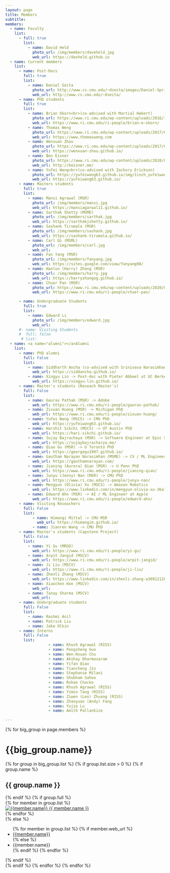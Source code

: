 ```yaml
---
layout: page
title: Members
subtitle:
members:
  - name: Faculty
    list:
      - full: true
        list:
          - name: David Held
            photo_url: /img/members/daveheld.jpg
            web_url: https://davheld.github.io
  - name: Current members
    list:
      - name: Post-Docs
        full: true
        list:
          - name: Daniel Seita
            photo_url: http://www.cs.cmu.edu/~dseita/images/Daniel-Spring-2021.JPG
            web_url: http://www.cs.cmu.edu/~dseita/
      - name: PhD students
        full: true
        list:
          - name: Brian Okorn<br>(co-advised with Martial Hebert)
            photo_url: https://www.ri.cmu.edu/wp-content/uploads/2016/12/okorn_brian_2019.jpg
            web_url: https://www.ri.cmu.edu/ri-people/brian-e-okorn/
          - name: Thomas Weng
            photo_url: https://www.ri.cmu.edu/wp-content/uploads/2017/04/weng_thomas_2018.jpg
            web_url: https://www.thomasweng.com
          - name: Wenxuan Zhou
            photo_url: https://www.ri.cmu.edu/wp-content/uploads/2017/07/zhou_wenxuan_2019_1.jpg
            web_url: https://wenxuan-zhou.github.io/
          - name: Ben Eisner
            photo_url: https://www.ri.cmu.edu/wp-content/uploads/2020/07/Eisner_Benjamin_2020.png
            web_url: http://beisner.me/
          - name: Yufei Wang<br>(co-advised with Zackory Erickson)
            photo_url: https://yufeiwang63.github.io/img/1inch_yufeiwang.jpg
            web_url: https://yufeiwang63.github.io/
      - name: Masters students
        full: true
        list:
          - name: Mansi Agrawal (MSR)
            photo_url: /img/members/mansi.jpg
            web_url: https://mansiagarwal11.github.io/
          - name: Sarthak Shetty (MSME)
            photo_url: /img/members/sarthak.jpg
            web_url: https://sarthakjshetty.github.io/
          - name: Sashank Tirumala (MSR)
            photo_url: /img/members/sashank.jpg
            web_url: https://sashank-tirumala.github.io/
          - name: Carl Qi (MSML)
            photo_url: /img/members/carl.jpg
            web_url:
          - name: Fan Yang (MSR)
            photo_url: /img/members/fanyang.jpg
            web_url: https://sites.google.com/view/fanyang98/
          - name: Haolun (Harry) Zhang (MSR)
            photo_url: /img/members/harry.jpg
            web_url: https://harryzhangog.github.io/
          - name: Chuer Pan (MSR)
            photo_url: https://www.ri.cmu.edu/wp-content/uploads/2020/08/pan_chu-er_2020.jpg
            web_url: https://www.ri.cmu.edu/ri-people/chuer-pan/

      - name: Undergraduate Students
        full: true
        list:
          - name: Edward Li
            photo_url: /img/members/edward.jpg
            web_url:
      #- name: Visiting Students
      #  full: false
       # list:
  - name: <a name="alumni"></a>Alumni
    list:
      - name: PhD alumni
        full: False
        list:
          - name: Siddharth Ancha (co-advised with Srinivasa Narasimhan) -> Post-doc with Nick Roy at MIT
            web_url: https://siddancha.github.io/
          - name: Xingyu Lin -> Post-doc with Pieter Abbeel at UC Berkeley
            web_url: https://xingyu-lin.github.io/
      - name: Master's students (Reseach Master's)
        full: False
        list:
          - name: Gaurav Pathak (MSR) -> Adobe
            web_url: https://www.ri.cmu.edu/ri-people/gaurav-pathak/
          - name: Zixuan Huang (MSR) -> Michigan PhD
            web_url: https://www.ri.cmu.edu/ri-people/zixuan-huang/
          - name: Yufei Wang (MSCS) -> CMU PhD
            web_url: https://yufeiwang63.github.io/
          - name: Harshit Sikchi (MSCS) -> UT Austin PhD
            web_url: https://hari-sikchi.github.io/
          - name: Sujay Bajrachaya (MSR) -> Software Engineer at Epic Systems
            web_url: https://sujaybajracharya.me/
          - name: Qiao Gu (MSR) -> U Toronto PhD
            web_url: https://georgegu1997.github.io/
          - name: Gautham Narayan Narasimhan (MSME) -> CV / ML Engineer at Path Robotics
            web_url: https://gauthamnarayan.com/
          - name: Jianing (Aurora) Qian (MSR) -> U Penn PhD
            web_url: https://www.ri.cmu.edu/ri-people/jianing-qian/
          - name: Junyu (Jenny) Nan (MSR) -> CMU PhD
            web_url: https://www.ri.cmu.edu/ri-people/junyu-nan/
          - name: Mengyun (Olivia) Xu (MSCS) -> Amazon Robotics
            web_url: https://www.linkedin.com/in/mengyun-olivia-xu-36a7ab126
          - name: Edward Ahn (MSR) -> AI / ML Engineer at Apple
            web_url: https://www.ri.cmu.edu/ri-people/edward-ahn/
      - name: Visiting Reseachers
        full: False
        list:
            - name: Himangi Mittal -> CMU MSR
              web_url: https://himangim.github.io/
            - name: Jianren Wang -> CMU PhD
      - name: Master's students (Capstone Project)
        full: False
        list:
          - name: Yi Gu (MRSD)
            web_url: https://www.ri.cmu.edu/ri-people/yi-gu/
          - name: Arpit Jangid (MSCV)
            web_url: https://www.ri.cmu.edu/ri-people/arpit-jangid/
          - name: Ji Liu (MSCV)
            web_url: https://www.ri.cmu.edu/ri-people/ji-liu/
          - name: Zhenli Zhang (MSCV)
            web_url: https://www.linkedin.com/in/zhenli-zhang-a36912126
          - name: Xiaochen Han (MSCV)
            web_url:
          - name: Tanay Sharma (MSCV)
            web_url:
      - name: Undergraduate students
        full: False
        list:
          - name: Rashmi Anil
          - name: Patrick Liu
          - name: Jake Olkin
      - name: Interns
        full: False
        list:
                   - name: Khush Agrawal (RISS)
                   - name: Pengsheng Guo
                   - name: Wen-Hsuan Chu
                   - name: Akshay Dharmavaram
                   - name: Yifan Qiao
                   - name: Tiancheng Jin
                   - name: Stephanie Milani
                   - name: Shubham Sahoo
                   - name: Rohan Chacko
                   - name: Khush Agrawal (RISS)
                   - name: Yimin Tang (RISS)
                   - name: Ziwen (Leo) Zhuang (RISS)
                   - name: Zhaoyuan (Andy) Fang
                   - name: Yujie Lu
                   - name: Amith Pallankize

---
```


<div class="row">
  {% for big_group in page.members %}
    <h1> {{big_group.name}} </h1>
    {% for group in big_group.list %}
    {% if group.list.size > 0 %}
      {% if group.name %}
        <h2>{{ group.name }}</h2>
      {% endif %}
      {% if group.full %}
      <div class="row member-row">
        {% for member in group.list %}
          <div class="col-xl-3 col-lg-3 col-md-3 text-center col-sm-6 col-xs-6 member-col">
            <a target="_blank" href="{{ member.web_url }}">
              <img class="img-responsive" src="{{ member.photo_url }}" alt="{{member.name}}">
            </a>
            <a target="_blank" href="{{ member.web_url }}">
              {{ member.name }}
            </a>
          </div>
        {% endfor %}
      </div>
      {% else %}
        <ul>
          {% for member in group.list %}
            {% if member.web_url %}
              <li><a href="{{member.web_url}}"> {{member.name}} </a></li>
            {% else %}
              <li><a> {{member.name}} </a></li>
            {% endif %}
          {% endfor %}
        </ul>
      {% endif %}
    <br>
    {% endif %}
    {% endfor %}
  {% endfor %}
</div>


<!-- <h3 id="undergraduate-students">Undergraduate students</h3>
<ul>
</ul>
</div> -->

<!-- <h2 id="collaborators">Collaborators</h2> -->
<!-- <ul>
  <li><a href="https://www.cs.cmu.edu/~astein/">Aaron Steinfeld</a></li>
  <li><a href="https://www.cs.cmu.edu/~kkitani/">Kris Kitani</a></li>
  <li><a href="http://www.lauravherlant.com/">Laura Herlant</a></li>
</ul> -->
